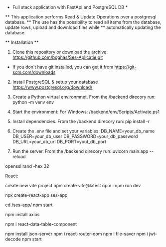 - Full stack application with FastApi and PostgreSQL DB \*

** This application performs Read & Update Operations over a postgresql database.
** The use has the possibility to read all items from the database, update rows, upload and download files while
\*\* automatically updating the database.

** Installation **

1.  Clone this repository or download the archive:
    https://github.com/boghas/Ses-Aplicatie.git

- If you don't have git installed, you can get it from
  https://git-scm.com/downloads

2.  Install PostgreSQL & setup your database
    https://www.postgresql.org/download/

3.  Create a Python virtual environmnet. From the /backend direcory run:
    python -m venv env

4.  Start the environment:
    For Windows: /backend/env/Scripts/Activate.ps1

5.  Install dependencies. From the /backend direcory run:
    pip install -r

6.  Create the .env file and set your variables:
    DB_NAME=your_db_name
    DB_USER=your_db_user
    DB_PASSWORD=your_db_password
    DB_URL=your_db_url
    DB_PORT=yout_db_port

7.  Run the server. From the /backend direcory run:
    uvicorn main:app --reload

openssl rand -hex 32

React:

create new vite project
npm create vite@latest
npm i
npm run dev

npx create-react-app ses-app

cd /ses-app/
npm start

npm install axios

npm i react-data-table-component

npm install json-server
npm i react-router-dom
npm i file-saver
npm i jwt-decode
npm start
